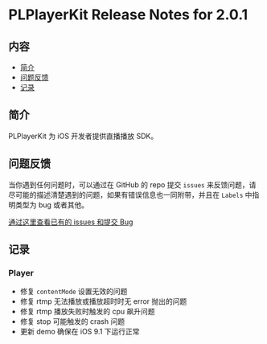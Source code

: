 # PLPlayerKit Release Notes for 2.0.1

## 内容

- [简介](#简介)
- [问题反馈](#问题反馈)
- [记录](#记录)

## 简介

PLPlayerKit 为 iOS 开发者提供直播播放 SDK。

## 问题反馈

当你遇到任何问题时，可以通过在 GitHub 的 repo 提交 ```issues``` 来反馈问题，请尽可能的描述清楚遇到的问题，如果有错误信息也一同附带，并且在 ```Labels``` 中指明类型为 bug 或者其他。

[通过这里查看已有的 issues 和提交 Bug](https://github.com/pili-engineering/PLPlayerKit/issues)

## 记录

### Player

- 修复 `contentMode` 设置无效的问题
- 修复 rtmp 无法播放或播放超时时无 error 抛出的问题
- 修复 rtmp 播放失败时触发的 cpu 飙升问题
- 修复 stop 可能触发的 crash 问题
- 更新 demo 确保在 iOS 9.1 下运行正常
